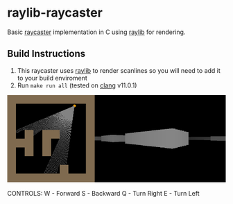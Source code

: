# raylib-raycaster
Basic <a href="https://en.wikipedia.org/wiki/Ray_casting">raycaster</a> implementation in C using <a href="https://www.raylib.com/">raylib</a> for rendering.

## Build Instructions
1. This raycaster uses <a href="https://www.raylib.com/">raylib</a> to render scanlines so you will need
to add it to your build enviroment
2. Run `make run all` (tested on <a href="http://clang.org/">clang</a> v11.0.1)

![alt text](https://github.com/justinac0/raylib-raycaster/blob/main/example.png)


CONTROLS:
W - Forward
S - Backward
Q - Turn Right
E - Turn Left